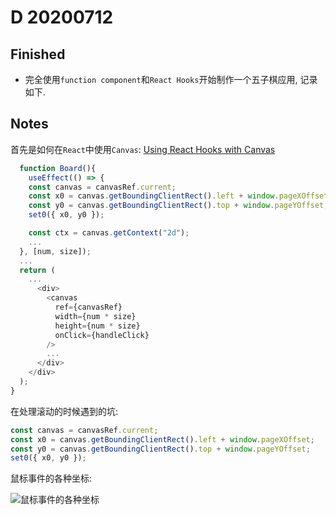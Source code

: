 # D 20200712

## Finished

- 完全使用`function component`和`React Hooks`开始制作一个五子棋应用, 记录如下.

## Notes

首先是如何在`React`中使用`Canvas`: [Using React Hooks with Canvas](https://itnext.io/using-react-hooks-with-canvas-f188d6e416c0)

```javascript
  function Board(){
    useEffect(() => {
    const canvas = canvasRef.current;
    const x0 = canvas.getBoundingClientRect().left + window.pageXOffset;
    const y0 = canvas.getBoundingClientRect().top + window.pageYOffset;
    set0({ x0, y0 });

    const ctx = canvas.getContext("2d");
    ...
  }, [num, size]);
  ...
  return (
    ...
      <div>
        <canvas
          ref={canvasRef}
          width={num * size}
          height={num * size}
          onClick={handleClick}
        />
        ...
      </div>
    </div>
  );
}
```

在处理滚动的时候遇到的坑:

```javascript
const canvas = canvasRef.current;
const x0 = canvas.getBoundingClientRect().left + window.pageXOffset;
const y0 = canvas.getBoundingClientRect().top + window.pageYOffset;
set0({ x0, y0 });
```

鼠标事件的各种坐标:

![鼠标事件的各种坐标](https://segmentfault.com/img/bVbrRT3?w=999&h=636)
